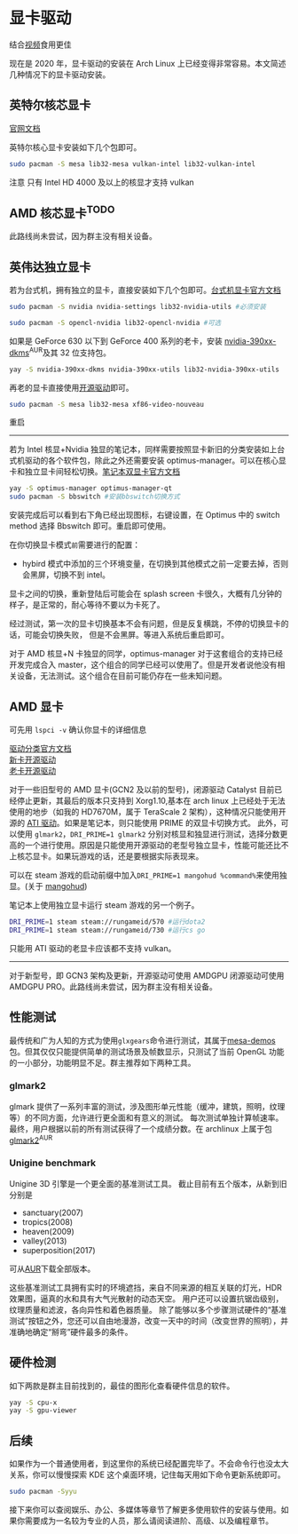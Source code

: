 # 显卡驱动

<!-- [OpenCL 等官方文档](https://wiki.archlinux.org/index.php/GPGPU) -->

结合[视频](https://www.bilibili.com/video/BV1vK4y187Ww/)食用更佳

现在是 2020 年，显卡驱动的安装在 Arch Linux 上已经变得非常容易。本文简述几种情况下的显卡驱动安装。

## 英特尔核芯显卡

[官网文档](https://wiki.archlinux.org/index.php/Intel_graphics)

英特尔核心显卡安装如下几个包即可。

<!-- `xf86-video-intel`arch wiki 里写的很多发行版不建议安装它，而应使用 xorg 的 modesetting 驱动。-->

```bash
sudo pacman -S mesa lib32-mesa vulkan-intel lib32-vulkan-intel
```

注意 只有 Intel HD 4000 及以上的核显才支持 vulkan

<!-- intel-compute-runtime? beignet? -->

## AMD 核芯显卡<sup>TODO</sup>

此路线尚未尝试，因为群主没有相关设备。

## 英伟达独立显卡

若为台式机，拥有独立的显卡，直接安装如下几个包即可。[台式机显卡官方文档](https://wiki.archlinux.org/index.php/NVIDIA)

<!-- ?也许不需要手动生成 使用闭源驱动的，在安装完后执行`nvidia-xconfig`自动生成配置文件即可。 -->

```bash
sudo pacman -S nvidia nvidia-settings lib32-nvidia-utils #必须安装
```

```bash
sudo pacman -S opencl-nvidia lib32-opencl-nvidia #可选
```

如果是 GeForce 630 以下到 GeForce 400 系列的老卡，安装 [nvidia-390xx-dkms](https://aur.archlinux.org/packages/nvidia-390xx-dkms/)<sup>AUR</sup>及其 32 位支持包。

```bash
yay -S nvidia-390xx-dkms nvidia-390xx-utils lib32-nvidia-390xx-utils
```

再老的显卡直接使用[开源驱动](https://wiki.archlinux.org/index.php/Nouveau)即可。

```bash
sudo pacman -S mesa lib32-mesa xf86-video-nouveau
```

重启

---

若为 Intel 核显+Nvidia 独显的笔记本，同样需要按照显卡新旧的分类安装如上台式机驱动的各个软件包，除此之外还需要安装 optimus-manager。可以在核心显卡和独立显卡间轻松切换。[笔记本双显卡官方文档](https://wiki.archlinux.org/index.php/NVIDIA_Optimus)

```bash
yay -S optimus-manager optimus-manager-qt
sudo pacman -S bbswitch #安装bbswitch切换方式
```

安装完成后可以看到右下角已经出现图标，右键设置，在 Optimus 中的 switch method 选择 Bbswitch 即可。重启即可使用。

在你切换显卡模式`前`需要进行的配置：

<!-- - I 卡 N 卡的 modeset 选项都去掉勾选
- 切换到英特尔核显模式前，需要选择 intel，不要选 modesettings 模式。否则会黑屏+混成不能开启 -->

- hybird 模式中添加的三个环境变量，在切换到其他模式之前一定要去掉，否则会黑屏，切换不到 intel。
<!-- - 如果你使用了混成器，调整至 OpenGl 2.0 - 平滑模式。否则切换时可能会卡 splash screen -->

显卡之间的切换，重新登陆后可能会在 splash screen 卡很久，大概有几分钟的样子，是正常的，耐心等待不要以为卡死了。

经过测试，第一次的显卡切换基本不会有问题，但是反复横跳，不停的切换显卡的话，可能会切换失败， 但是不会黑屏。等进入系统后重启即可。

<!-- 目前的 hybrid 模式尚不稳定，不建议使用。 -->

对于 AMD 核显+N 卡独显的同学，optimus-manager 对于这套组合的支持已经开发完成合入 master，这个组合的同学已经可以使用了。但是开发者说他没有相关设备，无法测试。这个组合在目前可能仍存在一些未知问题。

## AMD 显卡

可先用 `lspci -v` 确认你显卡的详细信息

[驱动分类官方文档](https://wiki.archlinux.org/index.php/Xorg#AMD)  
[新卡开源驱动](https://wiki.archlinux.org/index.php/AMDGPU)  
[老卡开源驱动](https://wiki.archlinux.org/index.php/ATI)

对于一些旧型号的 AMD 显卡(GCN2 及以前的型号)，闭源驱动 Catalyst 目前已经停止更新，其最后的版本只支持到 Xorg1.10,基本在 arch linux 上已经处于无法使用的地步（如我的 HD7670M，属于 TeraScale 2 架构），这种情况只能使用开源的 [ATI 驱动](<https://wiki.archlinux.org/index.php/ATI_(%E7%AE%80%E4%BD%93%E4%B8%AD%E6%96%87)>)。如果是笔记本，则只能使用 PRIME 的双显卡切换方式。
此外，可以使用 `glmark2`，`DRI_PRIME=1 glmark2` 分别对核显和独显进行测试，选择分数更高的一个进行使用。原因是只能使用开源驱动的老型号独立显卡，性能可能还比不上核芯显卡。如果玩游戏的话，还是要根据实际表现来。

可以在 steam 游戏的启动前缀中加入`DRI_PRIME=1 mangohud %command%`来使用独显。(关于 [mangohud](/play/software?id=性能监控))

笔记本上使用独立显卡运行 steam 游戏的另一个例子。

```bash
DRI_PRIME=1 steam steam://rungameid/570 #运行dota2
DRI_PRIME=1 steam steam://rungameid/730 #运行cs go
```

只能用 ATI 驱动的老显卡应该都不支持 vulkan。

---

对于新型号，即 GCN3 架构及更新，开源驱动可使用 AMDGPU 闭源驱动可使用 AMDGPU PRO。此路线尚未尝试，因为群主没有相关设备。

## 性能测试

最传统和广为人知的方式为使用`glxgears`命令进行测试，其属于[mesa-demos](https://www.archlinux.org/packages/extra/x86_64/mesa-demos/)包。但其仅仅只能提供简单的测试场景及帧数显示，只测试了当前 OpenGL 功能的一小部分，功能明显不足。群主推荐如下两种工具。

### glmark2

glmark 提供了一系列丰富的测试，涉及图形单元性能（缓冲，建筑，照明，纹理等）的不同方面，允许进行更全面和有意义的测试。 每次测试单独计算帧速率。 最终，用户根据以前的所有测试获得了一个成绩分数。在 archlinux 上属于包[glmark2](https://aur.archlinux.org/packages/glmark2/)<sup>AUR</sup>

### Unigine benchmark

Unigine 3D 引擎是一个更全面的基准测试工具。 截止目前有五个版本，从新到旧分别是

- sanctuary(2007)
- tropics(2008)
- heaven(2009)
- valley(2013)
- superposition(2017)

可从[AUR](https://aur.archlinux.org/packages/?O=0&K=Unigine)下载全部版本。

这些基准测试工具拥有实时的环境遮挡，来自不同来源的相互关联的灯光，HDR 效果图，逼真的水和具有大气光散射的动态天空。 用户还可以设置抗锯齿级别，纹理质量和滤波，各向异性和着色器质量。 除了能够以多个步骤测试硬件的“基准测试”按钮之外，您还可以自由地漫游，改变一天中的时间（改变世界的照明），并准确地确定“掰弯”硬件最多的条件。

## 硬件检测

如下两款是群主目前找到的，最佳的图形化查看硬件信息的软件。

```bash
yay -S cpu-x
yay -S gpu-viewer
```

## 后续

如果作为一个普通使用者，到这里你的系统已经配置完毕了。不会命令行也没太大关系，你可以慢慢探索 KDE 这个桌面环境，记住每天用如下命令更新系统即可。

```bash
sudo pacman -Syyu
```

接下来你可以查阅娱乐、办公、多媒体等章节了解更多使用软件的安装与使用。如果你需要成为一名较为专业的人员，那么请阅读进阶、高级、以及编程章节。
